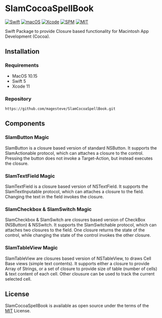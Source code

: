 # SlamCocoaSpellBook

[![Swift](https://img.shields.io/badge/Swift-5-blue.svg)](https://swift.org)
[![macOS](https://img.shields.io/badge/os-macOS-blue.svg)](https://apple.com/mac)
[![Xcode](https://img.shields.io/badge/Xcode-12-blue.svg)](https://developer.apple.com/xcode)
[![SPM](https://img.shields.io/badge/SPM-Compatible-blue)](https://swift.org/package-manager)
[![MIT](https://img.shields.io/badge/License-MIT-blue.svg)](https://opensource.org/licenses/MIT)

Swift Package to provide Closure based functionality for Macintosh App Development (Cocoa).

## Installation

### Requirements

- MacOS 10.15
- Swift 5
- Xcode 11

### Repository

    https://github.com/magesteve/SlamCocoaSpellBook.git

## Components

### SlamButton Magic

SlamButton is a closure based version of standard NSButton. It supports the SlamActionable protocol, which can attaches a closure to the control. Pressing the button does not invoke a Target-Action, but instead executes the closure.

### SlamTextField Magic

SlamTextField is a closure based version of NSTextField. It supports the SlamTextInputable protocol, which can attaches a closure to the field. Changing the text in the field invokes the closure.

### SlamCheckbox & SlamSwitch Magic

SlamCheckbox & SlamSwitch are closures based version of CheckBox (NSButton) & NSSwitch. It supports the SlamSwitchable protocol, which can attaches two closures to the field. One closure returns the state of the control, while changing the state of the control invokes the other closure.

### SlamTableView Magic

SlamTableView are closures based version of NSTableView, to draws Cell Base views (simple text contents). It supports either a closure to provide Array of Strings, or a set of closure to provide size of table (number of cells) & text content of each cell. Other clousure can be used to track the current selected cell.

## License

SlamCocoaSpellBook is available as open source under the terms of the [MIT](https://github.com/magesteve/SlamCocoaSpellBook/blob/main/LICENSE) License.
